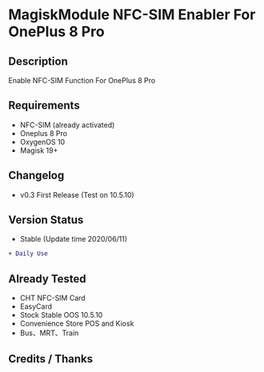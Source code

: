 # MagiskModule NFC-SIM Enabler For OnePlus 8 Pro

## Description
Enable NFC-SIM Function For OnePlus 8 Pro
## Requirements
* NFC-SIM (already activated)
* Oneplus 8 Pro
* OxygenOS 10
* Magisk 19+
## Changelog
* v0.3 First Release (Test on 10.5.10)
## Version Status
* Stable (Update time 2020/06/11)
```diff
+ Daily Use
```
## Already Tested
* CHT NFC-SIM Card
* EasyCard
* Stock Stable OOS 10.5.10  
* Convenience Store POS and Kiosk
* Bus、MRT、Train
## Credits / Thanks 

